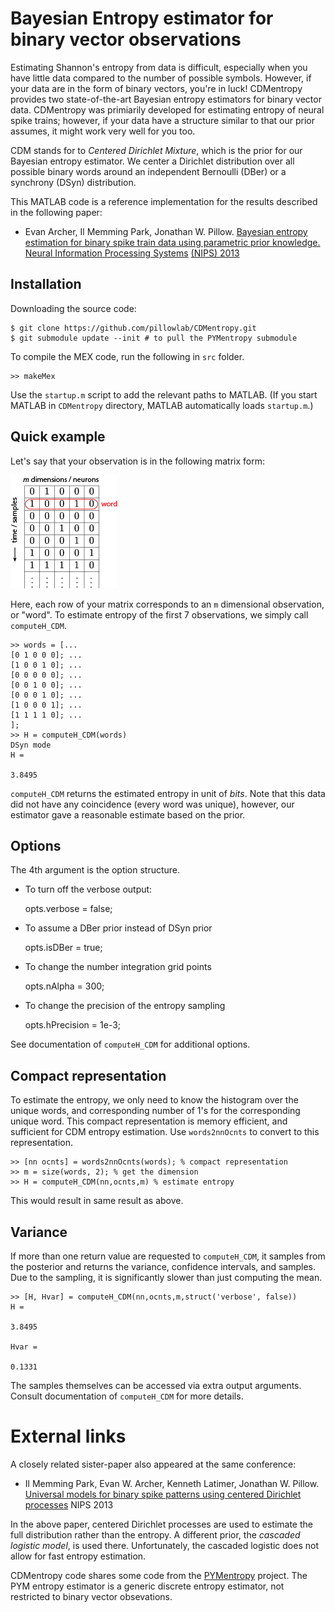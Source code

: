 Bayesian Entropy estimator for binary vector observations
=========================================================

Estimating Shannon's entropy from data is difficult, especially when you have little data compared to the number of possible symbols.
However, if your data are in the form of binary vectors, you're in luck!
CDMentropy provides two state-of-the-art Bayesian entropy estimators for binary vector data.
CDMentropy was primiarily developed for estimating entropy of neural spike trains; however, if your data have a structure similar to that our prior assumes, it might work very well for you too.

CDM stands for to *Centered Dirichlet Mixture*, which is the prior for our Bayesian entropy estimator.
We center a Dirichlet distribution over all possible binary words around an independent Bernoulli (DBer) or a synchrony (DSyn) distribution.

This MATLAB code is a reference implementation for the results described in the following paper:

- Evan Archer, Il Memming Park, Jonathan W. Pillow. [Bayesian entropy estimation for binary spike train data using parametric prior knowledge. Neural Information Processing Systems](http://papers.nips.cc/paper/4873-bayesian-entropy-estimation-for-binary-spike-train-data-using-parametric-prior-knowledge) [(NIPS) 2013](http://books.nips.cc/nips26.html)

Installation
------------
Downloading the source code:

    $ git clone https://github.com/pillowlab/CDMentropy.git
    $ git submodule update --init # to pull the PYMentropy submodule

To compile the MEX code, run the following in `src` folder.

    >> makeMex

Use the `startup.m` script to add the relevant paths to MATLAB.
(If you start MATLAB in `CDMentropy` directory, MATLAB automatically loads `startup.m`.)

Quick example
-------------
Let's say that your observation is in the following matrix form:

![](doc/figs/binary_vector_observations.png)

Here, each row of your matrix corresponds to an `m` dimensional observation, or "word".
To estimate entropy of the first 7 observations, we simply call `computeH_CDM`.

    >> words = [...
	[0 1 0 0 0]; ...
	[1 0 0 1 0]; ...
	[0 0 0 0 0]; ...
	[0 0 1 0 0]; ...
	[0 0 0 1 0]; ...
	[1 0 0 0 1]; ...
	[1 1 1 1 0]; ...
    ];
    >> H = computeH_CDM(words)
    DSyn mode
    H =

	3.8495

`computeH_CDM` returns the estimated entropy in unit of *bits*.
Note that this data did not have any coincidence (every word was unique), however, our estimator gave a reasonable estimate based on the prior.

Options
-------
The 4th argument is the option structure.

- To turn off the verbose output:

    opts.verbose = false;

- To assume a DBer prior instead of DSyn prior

    opts.isDBer = true;

- To change the number integration grid points

    opts.nAlpha = 300;

- To change the precision of the entropy sampling

    opts.hPrecision = 1e-3;

See documentation of `computeH_CDM` for additional options.

Compact representation
----------------------
To estimate the entropy, we only need to know the histogram over the unique words, and corresponding number of 1's for the corresponding unique word.
This compact representation is memory efficient, and sufficient for CDM entropy estimation.
Use `words2nnOcnts` to convert to this representation.

    >> [nn ocnts] = words2nnOcnts(words); % compact representation
    >> m = size(words, 2); % get the dimension
    >> H = computeH_CDM(nn,ocnts,m) % estimate entropy

This would result in same result as above.

Variance
--------
If more than one return value are requested to `computeH_CDM`, it samples from the posterior and returns the variance, confidence intervals, and samples. Due to the sampling, it is significantly slower than just computing the mean.

    >> [H, Hvar] = computeH_CDM(nn,ocnts,m,struct('verbose', false))
    H =

	3.8495

    Hvar =

	0.1331

The samples themselves can be accessed via extra output arguments.
Consult documentation of `computeH_CDM` for more details.

External links
==============
A closely related sister-paper also appeared at the same conference:

- Il Memming Park, Evan W. Archer, Kenneth Latimer, Jonathan W. Pillow. [Universal models for binary spike patterns using centered Dirichlet processes](http://papers.nips.cc/paper/5050-universal-models-for-binary-spike-patterns-using-centered-dirichlet-processes) NIPS 2013

In the above paper, centered Dirichlet processes are used to estimate the full distribution rather than the entropy. A different prior, the *cascaded logistic model*, is used there. Unfortunately, the cascaded logistic does not allow for fast entropy estimation.

CDMentropy code shares some code from the [PYMentropy](https://github.com/pillowlab/PYMentropy) project. The PYM entropy estimator is a generic discrete entropy estimator, not restricted to binary vector obsevations.
